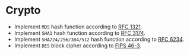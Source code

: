 # Crypto

- Implement `MD5` hash function according to [RFC 1321](https://tools.ietf.org/html/rfc1321).
- Implement `SHA1` hash function according to [RFC 3174](https://tools.ietf.org/html/rfc3174).
- Implement `SHA224/256/384/512` hash function according to [RFC 6234](https://tools.ietf.org/html/rfc6234).
- Implement `DES` block cipher according to [FIPS 46-3](http://csrc.nist.gov/publications/fips/fips46-3/fips46-3.pdf).
